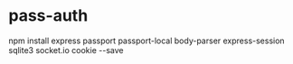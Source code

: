 # pass-auth

npm install express passport passport-local body-parser express-session sqlite3 socket.io cookie --save

